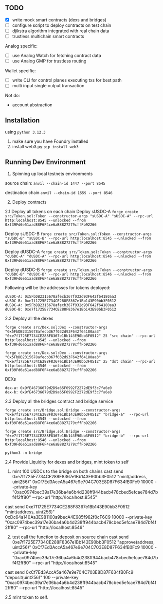 ## TODO

- [x] write mock smart contracts (dexs and bridges)
- [ ] configure script to deploy contracts on test chain
- [ ] djikstra algorithm integrated with real chain data
- [ ] trustless multichain smart contracts 

Analog specific:
- [ ] use Analog Watch for fetching contract data
- [ ] use Analog GMP for trustless routing

Wallet specific:
- [ ] write CLI for control planes executing txs for best path
- [ ] multi input single output transaction 

Not do:
- account abstraction

## Installation
using `python 3.12.3`

1. make sure you have Foundry installed
2. install web3.py `pip install web3`

## Running Dev Environment

1. Spinning up local testnets environments

source chain: 
`anvil --chain-id 1447 --port 8545`

destination chain
`anvil --chain-id 1559 --port 8546`

2. Deploy contracts

2.1 Deploy all tokens on each chain
Deploy sUSDC-A
`forge create src/Token.sol:Token --constructor-args "sUSDC-A" "sUSDC-A" --rpc-url http:localhost:8545 --unlocked --from 0xf39Fd6e51aad88F6F4ce6aB8827279cffFb92266`

Deploy sUSDC-B
`forge create src/Token.sol:Token --constructor-args "sUSDC-B" "sUSDC-B" --rpc-url http:localhost:8545 --unlocked --from 0xf39Fd6e51aad88F6F4ce6aB8827279cffFb92266`

Deploy dUSDC-A
`forge create src/Token.sol:Token --constructor-args "dUSDC-A" "dUSDC-A" --rpc-url http:localhost:8546 --unlocked --from 0xf39Fd6e51aad88F6F4ce6aB8827279cffFb92266`

Deploy dUSDC-B
`forge create src/Token.sol:Token --constructor-args "dUSDC-B" "dUSDC-B" --rpc-url http:localhost:8546 --unlocked --from 0xf39Fd6e51aad88F6F4ce6aB8827279cffFb92266`

Following will be the addresses for tokens deployed:
```
sUSDC-A: 0x5FbDB2315678afecb367f032d93F642f64180aa3
sUSDC-B: 0xe7f1725E7734CE288F8367e1Bb143E90bb3F0512
dUSDC-A: 0x5FbDB2315678afecb367f032d93F642f64180aa3
dUSDC-B: 0xe7f1725E7734CE288F8367e1Bb143E90bb3F0512
```

2.2 Deploy all the dexes

`forge create src/Dex.sol:Dex --constructor-args "0x5FbDB2315678afecb367f032d93F642f64180aa3" "0xe7f1725E7734CE288F8367e1Bb143E90bb3F0512" 25 "src chain" --rpc-url http:localhost:8545 --unlocked --from 0xf39Fd6e51aad88F6F4ce6aB8827279cffFb92266`

`forge create src/Dex.sol:Dex --constructor-args "0x5FbDB2315678afecb367f032d93F642f64180aa3" "0xe7f1725E7734CE288F8367e1Bb143E90bb3F0512" 25 "dst chain" --rpc-url http:localhost:8546 --unlocked --from 0xf39Fd6e51aad88F6F4ce6aB8827279cffFb92266`

DEXs

```
dex-a: 0x9fE46736679d2D9a65F0992F2272dE9f3c7fa6e0
dex-b: 0x9fE46736679d2D9a65F0992F2272dE9f3c7fa6e0
```

2.3 Deploy all the bridges contract and bridge service

`forge create src/Bridge.sol:Bridge --constructor-args "0xe7f1725E7734CE288F8367e1Bb143E90bb3F0512" "bridge-a"  --rpc-url http:localhost:8545 --unlocked --from 0xf39Fd6e51aad88F6F4ce6aB8827279cffFb92266`

`forge create src/Bridge.sol:Bridge --constructor-args "0xe7f1725E7734CE288F8367e1Bb143E90bb3F0512" "bridge-b"  --rpc-url http:localhost:8546 --unlocked --from 0xf39Fd6e51aad88F6F4ce6aB8827279cffFb92266`

`python3 -m bridge`

2.4 Provide Liquidity for dexes and bridges, mint token to self

1. mint 100 USDCs to the bridge on both chains
cast send 0xe7f1725E7734CE288F8367e1Bb143E90bb3F0512 "mint(address, uint256)" 0xCf7Ed3AccA5a467e9e704C703E8D87F634fB0Fc9 10000 --private-key "0xac0974bec39a17e36ba4a6b4d238ff944bacb478cbed5efcae784d7bf4f2ff80" --rpc-url "http://localhost:8545"

cast send 0xe7f1725E7734CE288F8367e1Bb143E90bb3F0512 "mint(address, uint256)" 0xDc64a140Aa3E981100a9becA4E685f962f0cF6C9 10000 --private-key "0xac0974bec39a17e36ba4a6b4d238ff944bacb478cbed5efcae784d7bf4f2ff80" --rpc-url "http://localhost:8546"

2. test call the function to deposit on source chain
cast send 0xe7f1725E7734CE288F8367e1Bb143E90bb3F0512 "approve(address, uint256)" 0xCf7Ed3AccA5a467e9e704C703E8D87F634fB0Fc9 10000 --private-key "0xac0974bec39a17e36ba4a6b4d238ff944bacb478cbed5efcae784d7bf4f2ff80" --rpc-url "http://localhost:8545"

cast send 0xCf7Ed3AccA5a467e9e704C703E8D87F634fB0Fc9 "deposit(uint256)" 100 --private-key "0xac0974bec39a17e36ba4a6b4d238ff944bacb478cbed5efcae784d7bf4f2ff80" --rpc-url "http://localhost:8545"


2.5 mint token to self.
